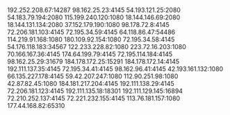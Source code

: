 192.252.208.67:14287
98.162.25.23:4145
54.193.121.25:2080
54.183.79.194:2080
115.199.240.120:1080
18.144.146.69:2080
18.144.131.134:2080
37.152.179.190:1080
98.178.72.8:4145
72.206.181.103:4145
72.195.34.59:4145
64.118.86.47:54486
114.219.91.168:1080
180.109.92.154:1080
72.195.34.58:4145
54.176.118.183:34567
122.233.228.82:1080
223.72.16.203:1080
70.166.167.36:4145
174.64.199.79:4145
72.195.114.184:4145
98.162.25.29:31679
184.178.172.25:15291
184.178.172.14:4145
192.111.137.35:4145
72.195.34.41:4145
98.162.96.41:4145
42.193.161.132:1080
66.135.227.178:4145
59.42.207.247:1080
112.90.251.98:1080
42.87.82.45:1080
184.181.217.204:4145
192.111.138.29:4145
72.206.181.123:4145
192.111.135.18:18301
192.111.129.145:16894
72.210.252.137:4145
72.221.232.155:4145
113.76.181.157:1080
177.44.168.82:65310
